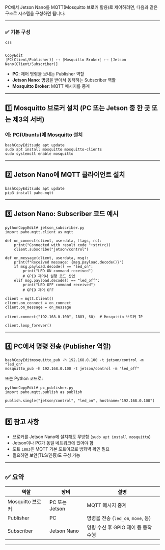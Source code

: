 PC에서 Jetson Nano를 MQTT(Mosquitto 브로커 활용)로 제어하려면, 다음과 같은 구조로 시스템을 구성하면 됩니다:

------

### ✅ 기본 구성

```
css


CopyEdit
[PC(Client/Publisher)] ←→ [Mosquitto Broker] ←→ [Jetson Nano(Client/Subscriber)]
```

- **PC**: 제어 명령을 보내는 Publisher 역할
- **Jetson Nano**: 명령을 받아서 동작하는 Subscriber 역할
- **Mosquitto Broker**: MQTT 메시지를 중계

------

## 1️⃣ Mosquitto 브로커 설치 (PC 또는 Jetson 중 한 곳 또는 제3의 서버)

### 예: PC(Ubuntu)에 Mosquitto 설치

```
bashCopyEditsudo apt update
sudo apt install mosquitto mosquitto-clients
sudo systemctl enable mosquitto
```

------

## 2️⃣ Jetson Nano에 MQTT 클라이언트 설치

```
bashCopyEditsudo apt update
pip3 install paho-mqtt
```

------

## 3️⃣ Jetson Nano: Subscriber 코드 예시

```
pythonCopyEdit# jetson_subscriber.py
import paho.mqtt.client as mqtt

def on_connect(client, userdata, flags, rc):
    print("Connected with result code "+str(rc))
    client.subscribe("jetson/control")

def on_message(client, userdata, msg):
    print(f"Received message: {msg.payload.decode()}")
    if msg.payload.decode() == "led_on":
        print("LED ON command received")
        # GPIO 제어나 실행 코드 삽입
    elif msg.payload.decode() == "led_off":
        print("LED OFF command received")
        # GPIO 제어 OFF

client = mqtt.Client()
client.on_connect = on_connect
client.on_message = on_message

client.connect("192.168.0.100", 1883, 60)  # Mosquitto 브로커 IP

client.loop_forever()
```

------

## 4️⃣ PC에서 명령 전송 (Publisher 역할)

```
bashCopyEditmosquitto_pub -h 192.168.0.100 -t jetson/control -m "led_on"
mosquitto_pub -h 192.168.0.100 -t jetson/control -m "led_off"
```

또는 Python 코드로:

```
pythonCopyEdit# pc_publisher.py
import paho.mqtt.publish as publish

publish.single("jetson/control", "led_on", hostname="192.168.0.100")
```

------

## 5️⃣ 참고 사항

- 브로커를 Jetson Nano에 설치해도 무방함 (`sudo apt install mosquitto`)
- Jetson이나 PC가 동일 네트워크에 있어야 함
- 포트 `1883`은 MQTT 기본 포트이므로 방화벽 확인 필요
- 필요하면 보안(TLS/인증)도 구성 가능

------

## ✅ 요약

| 역할             | 장비           | 설명                                |
| ---------------- | -------------- | ----------------------------------- |
| Mosquitto 브로커 | PC 또는 Jetson | MQTT 메시지 중계                    |
| Publisher        | PC             | 명령을 전송 (`led_on`, `move`, 등)  |
| Subscriber       | Jetson Nano    | 명령 수신 후 GPIO 제어 등 동작 수행 |



------
